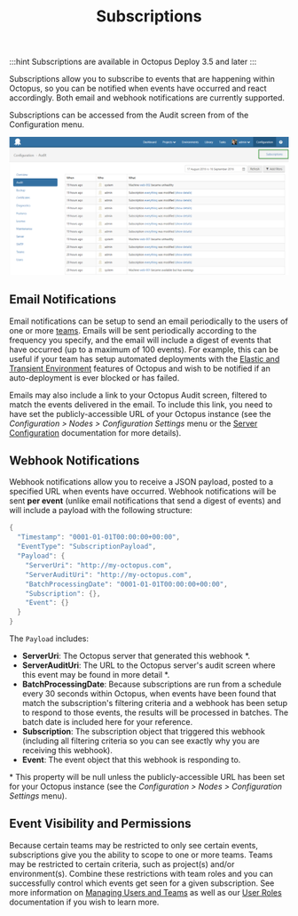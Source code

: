﻿---
title: Subscriptions
position: 16
---


:::hint
Subscriptions are available in Octopus Deploy 3.5 and later
:::


Subscriptions allow you to subscribe to events that are happening within Octopus, so you can be notified when events have occurred and react accordingly. Both email and webhook notifications are currently supported.


Subscriptions can be accessed from the Audit screen from of the Configuration menu.


![](/docs/images/5670596/5865722.png)

## Email Notifications


Email notifications can be setup to send an email periodically to the users of one or more [teams](/docs/home/administration/managing-users-and-teams.md). Emails will be sent periodically according to the frequency you specify, and the email will include a digest of events that have occurred (up to a maximum of 100 events). For example, this can be useful if your team has setup automated deployments with the [Elastic and Transient Environment](/docs/home/guides/elastic-and-transient-environments.md) features of Octopus and wish to be notified if an auto-deployment is ever blocked or has failed.


Emails may also include a link to your Octopus Audit screen, filtered to match the events delivered in the email. To include this link, you need to have set the publicly-accessible URL of your Octopus instance (see the *Configuration > Nodes > Configuration Settings* menu or the [Server Configuration](/docs/home/administration/server-configuration.md) documentation for more details).

## Webhook Notifications


Webhook notifications allow you to receive a JSON payload, posted to a specified URL when events have occurred. Webhook notifications will be sent **per event** (unlike email notifications that send a digest of events) and will include a payload with the following structure:

```powershell
{
  "Timestamp": "0001-01-01T00:00:00+00:00",
  "EventType": "SubscriptionPayload",
  "Payload": {
    "ServerUri": "http://my-octopus.com",
    "ServerAuditUri": "http://my-octopus.com",
    "BatchProcessingDate": "0001-01-01T00:00:00+00:00",
    "Subscription": {},
    "Event": {}
  }
}
```


The `Payload` includes:

- **ServerUri**: The Octopus server that generated this webhook \*.
- **ServerAuditUri**: The URL to the Octopus server's audit screen where this event may be found in more detail \*.
- **BatchProcessingDate**: Because subscriptions are run from a schedule every 30 seconds within Octopus, when events have been found that match the subscription's filtering criteria and a webhook has been setup to respond to those events, the results will be processed in batches. The batch date is included here for your reference.
- **Subscription**: The subscription object that triggered this webhook (including all filtering criteria so you can see exactly why you are receiving this webhook).
- **Event**: The event object that this webhook is responding to.



\* This property will be null unless the publicly-accessible URL has been set for your Octopus instance (see the *Configuration > Nodes > Configuration Settings* menu).

## Event Visibility and Permissions


Because certain teams may be restricted to only see certain events, subscriptions give you the ability to scope to one or more teams. Teams may be restricted to certain criteria, such as project(s) and/or environment(s). Combine these restrictions with team roles and you can successfully control which events get seen for a given subscription. See more information on [Managing Users and Teams](/docs/home/administration/managing-users-and-teams.md) as well as our [User Roles](/docs/home/administration/managing-users-and-teams/user-roles.md) documentation if you wish to learn more.
